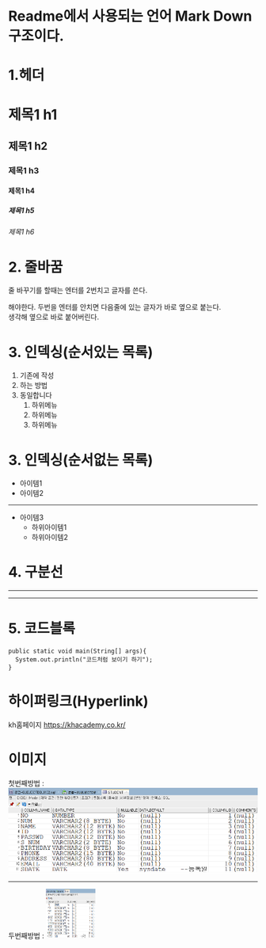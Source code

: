 # Readme에서 사용되는 언어 Mark Down 구조이다.
# 1.헤더
# 제목1 h1
## 제목1 h2
### 제목1 h3
#### 제목1 h4
##### 제목1 h5
###### 제목1 h6
# 2. 줄바꿈 <br>
줄 바꾸기를 할때는 엔터를 2번치고 글자를 쓴다.

해야한다. 
두번을 엔터를 안치면 다음줄에 있는 글자가 바로 옆으로 붙는다. <br> 생각해
옆으로 바로 붙어버린다.
# 3. 인덱싱(순서있는 목록)
1. 기존에 작성
2. 하는 방법
3. 동일합니다
   1. 하위메뉴
   2. 하위메뉴
   3. 하위메뉴
# 3. 인덱싱(순서없는 목록)
* 아이템1
* 아이템2
___
* 아이템3
    * 하위아이템1
    * 하위아이템2

# 4. 구분선
___
***
# 5. 코드블록
```
public static void main(String[] args){
  System.out.println("코드처럼 보이기 하기"); 
}
```
# 하이퍼링크(Hyperlink)
kh홈페이지 <https://khacademy.co.kr/>

# 이미지
첫번째방법 : ![프로젝트이미지](/miniproject_pic01.png)
___
두번째방법 : <img src="https://github.com/kdongjin/oracleTest/blob/f5a0620b33007617ac824c3206972f62f943988f/miniproject_pic01.png"  width="100px" height="100px">















   
      
